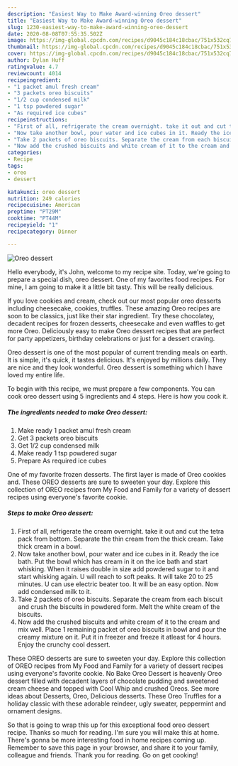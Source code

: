 ```yaml
---
description: "Easiest Way to Make Award-winning Oreo dessert"
title: "Easiest Way to Make Award-winning Oreo dessert"
slug: 1230-easiest-way-to-make-award-winning-oreo-dessert
date: 2020-08-08T07:55:35.502Z
image: https://img-global.cpcdn.com/recipes/d9045c184c18cbac/751x532cq70/oreo-dessert-recipe-main-photo.jpg
thumbnail: https://img-global.cpcdn.com/recipes/d9045c184c18cbac/751x532cq70/oreo-dessert-recipe-main-photo.jpg
cover: https://img-global.cpcdn.com/recipes/d9045c184c18cbac/751x532cq70/oreo-dessert-recipe-main-photo.jpg
author: Dylan Huff
ratingvalue: 4.7
reviewcount: 4014
recipeingredient:
- "1 packet amul fresh cream"
- "3 packets oreo biscuits"
- "1/2 cup condensed milk"
- "1 tsp powdered sugar"
- "As required ice cubes"
recipeinstructions:
- "First of all, refrigerate the cream overnight. take it out and cut the tetra pack from bottom. Separate the thin cream from the thick cream. Take thick cream in a bowl."
- "Now take another bowl, pour water and ice cubes in it. Ready the ice bath. Put the bowl which has cream in it on the ice bath and start whisking. When it raises double in size add powdered sugar to it and start whisking again. U will reach to soft peaks. It will take 20 to 25 minutes. U can use electric beater too. It will be an easy option. Now add condensed milk to it."
- "Take 2 packets of oreo biscuits. Separate the cream from each biscuit and crush the biscuits in powdered form. Melt the white cream of the biscuits."
- "Now add the crushed biscuits and white cream of it to the cream and mix well. Place 1 remaining packet of oreo biscuits in bowl and pour the creamy mixture on it. Put it in freezer and freeze it atleast for 4 hours. Enjoy the crunchy cool dessert."
categories:
- Recipe
tags:
- oreo
- dessert

katakunci: oreo dessert 
nutrition: 249 calories
recipecuisine: American
preptime: "PT29M"
cooktime: "PT44M"
recipeyield: "1"
recipecategory: Dinner

---
```



![Oreo dessert](https://img-global.cpcdn.com/recipes/d9045c184c18cbac/751x532cq70/oreo-dessert-recipe-main-photo.jpg)

Hello everybody, it's John, welcome to my recipe site. Today, we're going to prepare a special dish, oreo dessert. One of my favorites food recipes. For mine, I am going to make it a little bit tasty. This will be really delicious.

If you love cookies and cream, check out our most popular oreo desserts including cheesecake, cookies, truffles. These amazing Oreo recipes are soon to be classics, just like their star ingredient. Try these chocolatey, decadent recipes for frozen desserts, cheesecake and even waffles to get more Oreo. Deliciously easy to make Oreo dessert recipes that are perfect for party appetizers, birthday celebrations or just for a dessert craving.

Oreo dessert is one of the most popular of current trending meals on earth. It is simple, it's quick, it tastes delicious. It's enjoyed by millions daily. They are nice and they look wonderful. Oreo dessert is something which I have loved my entire life.


To begin with this recipe, we must prepare a few components. You can cook oreo dessert using 5 ingredients and 4 steps. Here is how you cook it.

<!--inarticleads1-->

##### The ingredients needed to make Oreo dessert:

1. Make ready 1 packet amul fresh cream
1. Get 3 packets oreo biscuits
1. Get 1/2 cup condensed milk
1. Make ready 1 tsp powdered sugar
1. Prepare As required ice cubes


One of my favorite frozen desserts. The first layer is made of Oreo cookies and. These OREO desserts are sure to sweeten your day. Explore this collection of OREO recipes from My Food and Family for a variety of dessert recipes using everyone&#39;s favorite cookie. 

<!--inarticleads2-->

##### Steps to make Oreo dessert:

1. First of all, refrigerate the cream overnight. take it out and cut the tetra pack from bottom. Separate the thin cream from the thick cream. Take thick cream in a bowl.
1. Now take another bowl, pour water and ice cubes in it. Ready the ice bath. Put the bowl which has cream in it on the ice bath and start whisking. When it raises double in size add powdered sugar to it and start whisking again. U will reach to soft peaks. It will take 20 to 25 minutes. U can use electric beater too. It will be an easy option. Now add condensed milk to it.
1. Take 2 packets of oreo biscuits. Separate the cream from each biscuit and crush the biscuits in powdered form. Melt the white cream of the biscuits.
1. Now add the crushed biscuits and white cream of it to the cream and mix well. Place 1 remaining packet of oreo biscuits in bowl and pour the creamy mixture on it. Put it in freezer and freeze it atleast for 4 hours. Enjoy the crunchy cool dessert.


These OREO desserts are sure to sweeten your day. Explore this collection of OREO recipes from My Food and Family for a variety of dessert recipes using everyone&#39;s favorite cookie. No Bake Oreo Dessert is heavenly Oreo dessert filled with decadent layers of chocolate pudding and sweetened cream cheese and topped with Cool Whip and crushed Oreos. See more ideas about Desserts, Oreo, Delicious desserts. These Oreo Truffles for a holiday classic with these adorable reindeer, ugly sweater, peppermint and ornament designs. 

So that is going to wrap this up for this exceptional food oreo dessert recipe. Thanks so much for reading. I'm sure you will make this at home. There's gonna be more interesting food in home recipes coming up. Remember to save this page in your browser, and share it to your family, colleague and friends. Thank you for reading. Go on get cooking!
